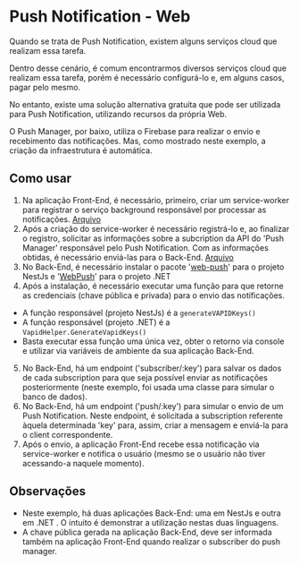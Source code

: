 # Push Notification - Web
<p>Quando se trata de Push Notification, existem alguns serviços cloud que realizam essa tarefa.</p>
<p>Dentro desse cenário, é comum encontrarmos diversos serviços cloud que realizam essa tarefa, porém é necessário configurá-lo e, em alguns casos, pagar pelo mesmo.</p>
<p>No entanto, existe uma solução alternativa gratuita que pode ser utilizada para Push Notification, utilizando recursos da própria Web.</p>
<p>O Push Manager, por baixo, utiliza o Firebase para realizar o envio e recebimento das notificações. Mas, como mostrado neste exemplo, a criação da infraestrutura é automática. </p>

## Como usar
1. Na aplicação Front-End, é necessário, primeiro, criar um service-worker para registrar o serviço background responsável por processar as notificações. [Arquivo](https://github.com/martineli17/react-push-notification/blob/master/front/public/services-works/notification.js) 
2. Após a criação do service-worker é necessário registrá-lo e, ao finalizar o registro, solicitar as informações sobre a subcription da API do 'Push Manager' responsável pelo Push Notification. Com as informações obtidas, é necessário enviá-las para o Back-End. [Arquivo](https://github.com/martineli17/react-push-notification/blob/master/front/src/index.tsx)
3. No Back-End, é necessário instalar o pacote '[web-push](https://www.npmjs.com/package/web-push)' para o projeto NestJs e '[WebPush](https://github.com/web-push-libs/web-push-csharp/)' para o projeto .NET
4. Após a instalação, é necessário executar uma função para que retorne as credenciais (chave pública e privada) para o envio das notificações.
  - A função responsável (projeto NestJs) é a `generateVAPIDKeys()`
  - A função responsável (projeto .NET) é a `VapidHelper.GenerateVapidKeys()`
  - Basta executar essa função uma única vez, obter o retorno via console e utilizar via variáveis de ambiente da sua aplicação Back-End.
5. No Back-End, há um endpoint ('subscriber/:key') para salvar os dados de cada subscription para que seja possível enviar as notificações posteriormente (neste exemplo, foi usada uma classe para simular o banco de dados).
6. No Back-End, há um endpoint ('push/:key') para simular o envio de um Push Notification. Neste endpoint, é solicitada a subscription referente àquela determinada 'key' para, assim, criar a mensagem e enviá-la para o client correspondente.
7. Após o envio, a aplicação Front-End recebe essa notificação via service-worker e notifica o usuário (mesmo se o usuário não tiver acessando-a naquele momento).

## Observações
- Neste exemplo, há duas aplicações Back-End: uma em NestJs e outra em .NET . O intuito é demonstrar a utilização nestas duas linguagens.
- A chave pública gerada na aplicação Back-End, deve ser informada também na aplicação Front-End quando realizar o subscriber do push manager.
